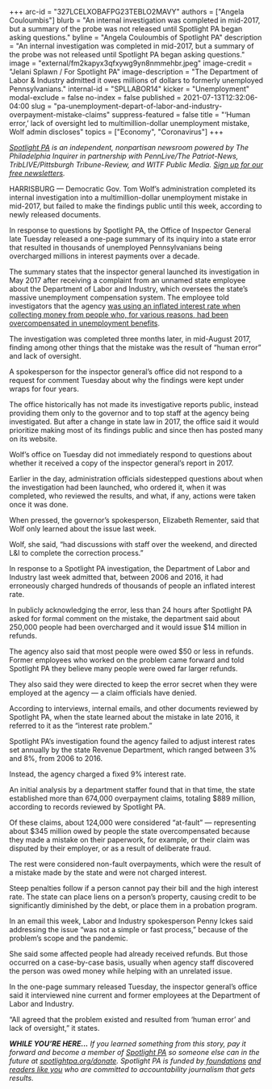 +++
arc-id = "327LCELXOBAFPG23TEBLO2MAVY"
authors = ["Angela Couloumbis"]
blurb = "An internal investigation was completed in mid-2017, but a summary of the probe was not released until Spotlight PA began asking questions."
byline = "Angela Couloumbis of Spotlight PA"
description = "An internal investigation was completed in mid-2017, but a summary of the probe was not released until Spotlight PA began asking questions."
image = "external/fm2kapyx3qfxywg9yn8nmmehbr.jpeg"
image-credit = "Jelani Splawn / For Spotlight PA"
image-description = "The Department of Labor & Industry admitted it owes millions of dollars to formerly unemployed Pennsylvanians."
internal-id = "SPLLABOR14"
kicker = "Unemployment"
modal-exclude = false
no-index = false
published = 2021-07-13T12:32:06-04:00
slug = "pa-unemployment-depart-of-labor-and-industry-overpayment-mistake-claims"
suppress-featured = false
title = "‘Human error,’ lack of oversight led to multimillion-dollar unemployment mistake, Wolf admin discloses"
topics = ["Economy", "Coronavirus"]
+++

<a href="https://www.spotlightpa.org/"><i>Spotlight PA</i></a><i>&nbsp;is an independent, nonpartisan newsroom powered by The Philadelphia Inquirer in partnership with PennLive/The Patriot-News, TribLIVE/Pittsburgh Tribune-Review, and WITF Public Media.&nbsp;</i><a href="https://www.spotlightpa.org/newsletters"><i>Sign up for our free newsletters</i></a><i>.</i>

HARRISBURG — Democratic Gov. Tom Wolf’s administration completed its internal investigation into a multimillion-dollar unemployment mistake in mid-2017, but failed to make the findings public until this week, according to newly released documents.

In response to questions by Spotlight PA, the Office of Inspector General late Tuesday released a one-page summary of its inquiry into a state error that resulted in thousands of unemployed Pennsylvanians being overcharged millions in interest payments over a decade.

The summary states that the inspector general launched its investigation in May 2017 after receiving a complaint from an unnamed state employee about the Department of Labor and Industry, which oversees the state’s massive unemployment compensation system. The employee told investigators that the agency <a href="https://www.spotlightpa.org/news/2021/07/pa-department-of-labor-unemployment-claims-overpayment-interest/" target="_blank">was using an inflated interest rate when collecting money from people who, for various reasons, had been overcompensated in unemployment benefits</a>.

<script src="https://www.spotlightpa.org/embed.js" async></script><div data-spl-embed-version="1" data-spl-src="https://www.spotlightpa.org/embeds/newsletter/"></div>

The investigation was completed three months later, in mid-August 2017, finding among other things that the mistake was the result of “human error” and lack of oversight.

A spokesperson for the inspector general’s office did not respond to a request for comment Tuesday about why the findings were kept under wraps for four years.

The office historically has not made its investigative reports public, instead providing them only to the governor and to top staff at the agency being investigated. But after a change in state law in 2017, the office said it would prioritize making most of its findings public and since then has posted many on its website.

Wolf’s office on Tuesday did not immediately respond to questions about whether it received a copy of the inspector general’s report in 2017.

Earlier in the day, administration officials sidestepped questions about when the investigation had been launched, who ordered it, when it was completed, who reviewed the results, and what, if any, actions were taken once it was done.

When pressed, the governor’s spokesperson, Elizabeth Rementer, said that Wolf only learned about the issue last week.

Wolf, she said, “had discussions with staff over the weekend, and directed L&amp;I to complete the correction process.”

In response to a Spotlight PA investigation, the Department of Labor and Industry last week admitted that, between 2006 and 2016, it had erroneously charged hundreds of thousands of people an inflated interest rate.

In publicly acknowledging the error, less than 24 hours after Spotlight PA asked for formal comment on the mistake, the department said about 250,000 people had been overcharged and it would issue $14 million in refunds.

The agency also said that most people were owed $50 or less in refunds. Former employees who worked on the problem came forward and told Spotlight PA they believe many people were owed far larger refunds.

They also said they were directed to keep the error secret when they were employed at the agency — a claim officials have denied.

According to interviews, internal emails, and other documents reviewed by Spotlight PA, when the state learned about the mistake in late 2016, it referred to it as the “interest rate problem.”

Spotlight PA’s investigation found the agency failed to adjust interest rates set annually by the state Revenue Department, which ranged between 3% and 8%, from 2006 to 2016.

Instead, the agency charged a fixed 9% interest rate.

An initial analysis by a department staffer found that in that time, the state established more than 674,000 overpayment claims, totaling $889 million, according to records reviewed by Spotlight PA.

<script src="https://www.spotlightpa.org/embed.js" async></script><div data-spl-embed-version="1" data-spl-src="https://www.spotlightpa.org/embeds/donate/?teaser_text=If%20you%20learned%20something%20from%20this%20report%2C%20pay%20it%20forward%20and%20become%20a%20member%20of%20Spotlight%20PA%20so%20someone%20else%20can%20in%20the%20future.&cta_text=CLICK%20TO%20CONTRIBUTE&eyebrow_text=WHILE%20YOU'RE%20HERE..."></div>

Of these claims, about 124,000 were considered “at-fault” — representing about $345 million owed by people the state overcompensated because they made a mistake on their paperwork, for example, or their claim was disputed by their employer, or as a result of deliberate fraud.

The rest were considered non-fault overpayments, which were the result of a mistake made by the state and were not charged interest.

Steep penalties follow if a person cannot pay their bill and the high interest rate. The state can place liens on a person’s property, causing credit to be significantly diminished by the debt, or place them in a probation program.

In an email this week, Labor and Industry spokesperson Penny Ickes said addressing the issue “was not a simple or fast process,” because of the problem’s scope and the pandemic.

She said some affected people had already received refunds. But those occurred on a case-by-case basis, usually when agency staff discovered the person was owed money while helping with an unrelated issue.

In the one-page summary released Tuesday, the inspector general’s office said it interviewed nine current and former employees at the Department of Labor and Industry.

“All agreed that the problem existed and resulted from ‘human error’ and lack of oversight,” it states.

<i><b>WHILE YOU’RE HERE...</b></i><i> If you learned something from this story, pay it forward and become a member of </i><a href="https://www.spotlightpa.org/"><i>Spotlight PA</i></a><i> so someone else can in the future at </i><a href="http://spotlightpa.org/donate"><i>spotlightpa.org/donate</i></a><i>. Spotlight PA is funded by</i><a href="https://www.spotlightpa.org/support"><i> foundations</i></a><i> </i><a href="https://www.spotlightpa.org/support"><i>and readers like you</i></a><i> who are committed to accountability journalism that gets results.</i>
